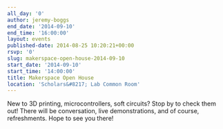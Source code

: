 ```yaml
---
all_day: '0'
author: jeremy-boggs
end_date: '2014-09-10'
end_time: '16:00:00'
layout: events
published-date: 2014-08-25 10:20:21+00:00
rsvp: '0'
slug: makerspace-open-house-2014-09-10
start_date: '2014-09-10'
start_time: '14:00:00'
title: Makerspace Open House
location: 'Scholars&#8217; Lab Common Room'
---
```


New to 3D printing, microcontrollers, soft circuits? Stop by to check them out! There will be conversation, live demonstrations, and of course, refreshments. Hope to see you there!
